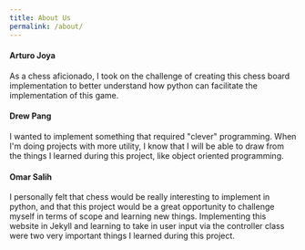 ```yaml
---
title: About Us
permalink: /about/
---
```


#### Arturo Joya
As a chess aficionado, I took on the challenge of creating this chess board implementation to better understand how python can facilitate the implementation of this game.  


#### Drew Pang
I wanted to implement something that required "clever" programming. When I'm doing projects with more utility, I know that I will be able to draw from the things I learned during this project, like object oriented programming.   


#### Omar Salih
I personally felt that chess would be really interesting to implement in python, and that this project would be a great opportunity to challenge myself in terms of scope and learning new things. Implementing this website in Jekyll and learning to take in user input via the controller class were two very important things I learned during this project.   


